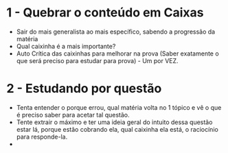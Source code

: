 
# 1 - Quebrar o conteúdo em Caixas

 -  Sair do mais generalista ao mais específico, sabendo a progressão da matéria
 - Qual caixinha é a mais importante?
 - Auto Crítica das caixinhas para melhorar na prova (Saber exatamente o que será preciso para estudar para prova) - Um por VEZ. 

# 2 - Estudando por questão

 - Tenta entender o porque errou, qual matéria volta no 1 tópico e vê o que é preciso saber para acetar tal questão.
 - Tente extrair o máximo e ter uma ideia geral do intuito dessa questão estar lá, porque estão cobrando ela, qual caixinha ela está, o raciocínio para responde-la. 
 - 